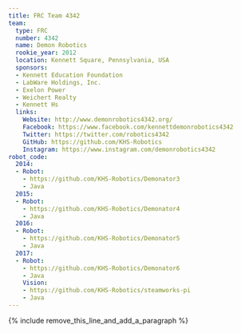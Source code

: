 ```yaml
---
title: FRC Team 4342
team:
  type: FRC
  number: 4342
  name: Demon Robotics
  rookie_year: 2012
  location: Kennett Square, Pennsylvania, USA
  sponsors:
  - Kennett Education Foundation
  - LabWare Holdings, Inc.
  - Exelon Power
  - Weichert Realty
  - Kennett Hs
  links:
    Website: http://www.demonrobotics4342.org/
    Facebook: https://www.facebook.com/kennettdemonrobotics4342
    Twitter: https://twitter.com/robotics4342
    GitHub: https://github.com/KHS-Robotics
    Instagram: https://www.instagram.com/demonrobotics4342
robot_code:
  2014:
  - Robot:
    - https://github.com/KHS-Robotics/Demonator3
    - Java
  2015:
  - Robot:
    - https://github.com/KHS-Robotics/Demonator4
    - Java
  2016:
  - Robot:
    - https://github.com/KHS-Robotics/Demonator5
    - Java
  2017:
  - Robot:
    - https://github.com/KHS-Robotics/Demonator6
    - Java
    Vision:
    - https://github.com/KHS-Robotics/steamworks-pi
    - Java
---
```


{% include remove_this_line_and_add_a_paragraph %}